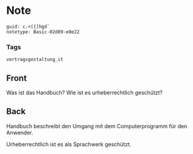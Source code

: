 # Note
```
guid: c.<({[hgd`
notetype: Basic-02d89-e0e22
```

### Tags
```
vertragsgestaltung_it
```

## Front
Was ist das Handbuch? Wie ist es urheberrechtlich geschützt?

## Back
Handbuch beschreibt den Umgang mit dem Computerprogramm für den Anwender.

Urheberrechtlich ist es als Sprachwerk geschützt.
